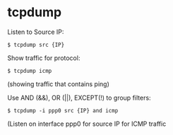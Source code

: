 # tcpdump

Listen to Source IP:
~~~
$ tcpdump src {IP}
~~~

Show traffic for protocol:
~~~
$ tcpdump icmp
~~~
(showing traffic that contains ping)

Use AND (&&), OR (||), EXCEPT(!) to group filters:

~~~
$ tcpdump -i ppp0 src {IP} and icmp
~~~
(Listen on interface ppp0 for source IP for ICMP traffic
~~~
